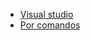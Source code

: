 - [Visual studio](https://github.com/daniel18acevedo/DA2-Tecnologia/blob/web-api/visual-studio.md)
- [Por comandos](https://github.com/daniel18acevedo/DA2-Tecnologia/blob/web-api/comandos.md)
